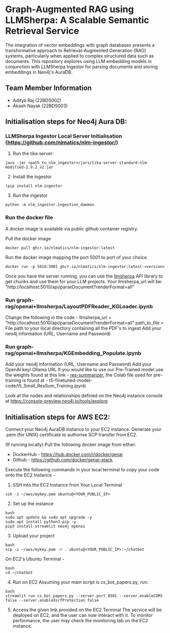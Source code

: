 # Graph-Augmented RAG using LLMSherpa: A Scalable Semantic Retrieval Service
The integration of vector embeddings with graph databases presents a transformative approach to Retrieval-Augmented Generation (RAG) systems, particularly when applied to complex structured data such as documents. This repository explores using LLM embedding models in conjunction with LLMSherpa Ingestor for parsing documents and storing embeddings in Neo4j's AuraDB. 

## Team Member Information
* Aditya Raj (22BDS002)
* Akash Nayak (22BDS003)

## Initialisation steps for Neo4j Aura DB:
### LLMSherpa Ingestor Local Server Initialisation (https://github.com/nlmatics/nlm-ingestor/)
1. Run the tika server:
```
java -jar <path_to_nlm_ingestor>/jars/tika-server-standard-nlm-modified-2.9.2_v2.jar
```
2. Install the ingestor
```
!pip install nlm-ingestor
```
3. Run the ingestor
```
python -m nlm_ingestor.ingestion_daemon
```
### Run the docker file
A docker image is available via public github container registry. 

Pull the docker image
```
docker pull ghcr.io/nlmatics/nlm-ingestor:latest
```
Run the docker image mapping the port 5001 to port of your choice. 
```
docker run -p 5010:5001 ghcr.io/nlmatics/nlm-ingestor:latest-<version>
```
Once you have the server running, you can use the [llmsherpa](https://github.com/nlmatics/llmsherpa) API library to get chunks and use them for your LLM projects. Your llmsherpa_url will be:
"http://localhost:5010/api/parseDocument?renderFormat=all"

### Run graph-rag/openai+llmsherpa/LayoutPDFReader_KGLoader.ipynb
Change the following in the code - 
llmsherpa_url = "http://localhost:5010/api/parseDocument?renderFormat=all"
path_to_file = File path to your local directory containing all the PDF's to ingest
Add your neo4j information (URL, Username and Password)

### Run graph-rag/openai+llmsherpa/KGEmbedding_Populate.ipynb
Add your neo4j information (URL, Username and Password)
Add your OpenAI key/ Ollama URL 
If you would like to use our Pre-Trained model use the weights found at this link - [res-summarizer](https://drive.google.com/drive/folders/1tYbMmf66UNj9tPwPKb9_vLzmH9L-ZvVn?usp=sharing), the Colab file used for pre-training is found at - t5-finetuned-model-code/t5_Small_ResSum_Training.ipynb

Look at the nodes and relationships defined on the Neo4j instance console at https://console-preview.neo4j.io/tools/explore


## Initialisation steps for AWS EC2:
Connect your Neo4j AuraDB instance to your EC2 instance. Generate your .pem (for UNIX) certificate to authorise SCP transfer from EC2. 

(If running locally) Pull the following docker image from either:
* DockerHub - https://hub.docker.com/r/docker/genai
* Github - https://github.com/docker/genai-stack


Execute the following commands in your local terminal to copy your code onto the EC2 Instance - 
1. SSH into the EC2 Instance from Your Local Terminal
```
ssh -i ~/aws/mykey.pem ubuntu@<YOUR_PUBLIC_IP>
```
2. Set up the instance
```
bash
sudo apt update && sudo apt upgrade -y
sudo apt install python3-pip -y
pip3 install streamlit neo4j openai
```
3. Upload your project
```
bash
scp -i ~/aws/mykey.pem -r . ubuntu@<YOUR_PUBLIC_IP>:~/chatbot
```
On EC2's Ubuntu Terminal - 
```
bash
cd ~/chatbot
```
4. Run on EC2
Assuming your main script is cs_bot_papers.py, run:
```
bash
streamlit run cs_bot_papers.py --server.port 8501 --server.enableCORS false --server.enableXsrfProtection false
```
5. Access the given link provided on the EC2 Terminal
The service will be deployed on EC2, and the user can now interact with it. To monitor performance, the user may check the monitoring tab on the EC2 instance.

